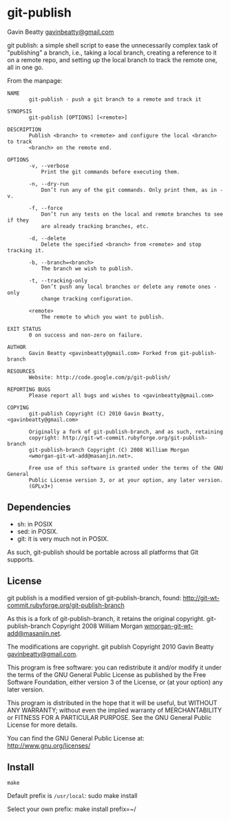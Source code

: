 git-publish
===========
Gavin Beatty <gavinbeatty@gmail.com>

git publish: a simple shell script to ease the unnecessarily complex task of
"publishing" a branch, i.e., taking a local branch, creating a reference to it
on a remote repo, and setting up the local branch to track the remote one, all
in one go.

From the manpage:

    NAME
           git-publish - push a git branch to a remote and track it

    SYNOPSIS
           git-publish [OPTIONS] [<remote>]

    DESCRIPTION
           Publish <branch> to <remote> and configure the local <branch> to track
           <branch> on the remote end.

    OPTIONS
           -v, --verbose
               Print the git commands before executing them.

           -n, --dry-run
               Don’t run any of the git commands. Only print them, as in -v.

           -f, --force
               Don’t run any tests on the local and remote branches to see if they
               are already tracking branches, etc.

           -d, --delete
               Delete the specified <branch> from <remote> and stop tracking it.

           -b, --branch=<branch>
               The branch we wish to publish.

           -t, --tracking-only
               Don’t push any local branches or delete any remote ones - only
               change tracking configuration.

           <remote>
               The remote to which you want to publish.

    EXIT STATUS
           0 on success and non-zero on failure.

    AUTHOR
           Gavin Beatty <gavinbeatty@gmail.com> Forked from git-publish-branch

    RESOURCES
           Website: http://code.google.com/p/git-publish/

    REPORTING BUGS
           Please report all bugs and wishes to <gavinbeatty@gmail.com>

    COPYING
           git-publish Copyright (C) 2010 Gavin Beatty, <gavinbeatty@gmail.com>

           Originally a fork of git-publish-branch, and as such, retaining
           copyright: http://git-wt-commit.rubyforge.org/git-publish-branch
           git-publish-branch Copyright (C) 2008 William Morgan
           <wmorgan-git-wt-add@masanjin.net>.

           Free use of this software is granted under the terms of the GNU General
           Public License version 3, or at your option, any later version.
           (GPLv3+)


Dependencies
------------

* sh: in POSIX
* sed: in POSIX.
* git: it is very much not in POSIX.

As such, git-publish should be portable across all platforms that Git supports.


License
-------

git publish is a modified version of git-publish-branch, found:
http://git-wt-commit.rubyforge.org/git-publish-branch

As this is a fork of git-publish-branch, it retains the original copyright.
git-publish-branch Copyright 2008 William Morgan <wmorgan-git-wt-add@masanjin.net>.

The modifications are copyright.
git publish Copyright 2010 Gavin Beatty <gavinbeatty@gmail.com>.

This program is free software: you can redistribute it and/or modify
it under the terms of the GNU General Public License as published by
the Free Software Foundation, either version 3 of the License, or (at
your option) any later version.

This program is distributed in the hope that it will be useful,
but WITHOUT ANY WARRANTY; without even the implied warranty of
MERCHANTABILITY or FITNESS FOR A PARTICULAR PURPOSE.  See the
GNU General Public License for more details.

You can find the GNU General Public License at:
http://www.gnu.org/licenses/


Install
-------
    make

Default prefix is `/usr/local`:
    sudo make install

Select your own prefix:
    make install prefix=~/


